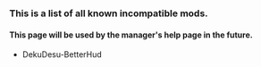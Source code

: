 ### This is a list of all known incompatible mods.
#### This page will be used by the manager's help page in the future.

- DekuDesu-BetterHud
